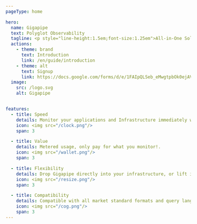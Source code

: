 ```yaml
---
pageType: home

hero:
  name: Gigapipe
  text: Polyglot Observability
  tagline: <p style="line-height:1.5em;font-size:1.25em">All-in-One Solution for your Logs, Metrics, Traces and Profiles</p>
  actions:
    - theme: brand
      text: Introduction
      link: /en/guide/introduction
    - theme: alt
      text: Signup
      link: https://docs.google.com/forms/d/e/1FAIpQLSeb_eMwgtpbOk0ejAVW7ihKAzkt0WKnLwCQFyHkIzl5DAU2ig/viewform
  image:
    src: /logo.svg
    alt: Gigapipe    


features:
  - title: Speed
    details: Monitor your applications and Infrastructure immediately with qryn Cloud
    icon: <img src="/clock.png"/>
    span: 3

  - title: Value
    details: Metered usage, only pay for what you monitor!.
    icon: <img src="/wallet.png"/>
    span: 3

  - title: Flexibility
    details: Drop Gigapipe directly into your infrastructure, or lift it right out. Just change the host!
    icon: <img src="/resize.png"/>
    span: 3

  - title: Compatibility
    details: Compatible with all market standard formats and query languages
    icon: <img src="/cog.png"/>
    span: 3
---
```

